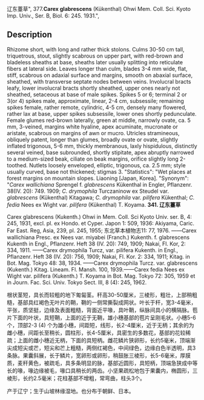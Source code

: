 辽东薹草",
377.**Carex glabrescens** (Kükenthal) Ohwi Mem. Coll. Sci. Kyoto Imp. Univ., Ser. B, Biol. 6: 245. 1931.",

## Description
Rhizome short, with long and rather thick stolons. Culms 30-50 cm tall, triquetrous, stout, slightly scabrous on upper part, with red-brown and bladeless sheaths at base, sheaths later usually splitting into reticulate fibers at lateral side. Leaves longer than culm, blades 3-4 mm wide, flat, stiff, scabrous on adaxial surface and margins, smooth on abaxial surface, sheathed, with transverse septate nodes between veins. Involucral bracts leafy, lower involucral bracts shortly sheathed, upper ones nearly not sheathed, setaceous at base of male spikes. Spikes 5 or 6; terminal 2 or 3(or 4) spikes male, approximate, linear, 2-4 cm, subsessile; remaining spikes female, rather remote, cylindric, 4-5 cm, densely many flowered, rather lax at base, upper spikes subsessile, lower ones shortly pedunculate. Female glumes red-brown laterally, green at middle, narrowly ovate, ca. 5 mm, 3-veined, margins white hyaline, apex acuminate, mucronate or aristate, scabrous on margins of awn or mucro. Utricles stramineous, obliquely patent, longer than glumes, broadly ovate or ovate, slightly inflated trigonous, 5-6 mm, thickly membranous, laxly hispidulous, distinctly several veined, base subrounded, shortly stipitate, apex abruptly narrowed to a medium-sized beak, ciliate on beak margins, orifice slightly long 2-toothed. Nutlets loosely enveloped, elliptic, trigonous, ca. 2.5 mm; style usually curved, base not thickened; stigmas 3.
  "Statistics": "Wet places at forest margins on mountain slopes. Liaoning [Japan, Korea].
  "Synonym": "*Carex wallichiana* Sprengel f. *glabrescens* Kükenthal in Engler, Pflanzenr. 38(IV. 20): 749. 1909; *C. drymophila* Turczaninow ex Steudel var. *glabrescens* (Kükenthal) Kitagawa; *C. drymophila* var. *pilifera* Kükenthal; *C. fedia* Nees ex Wight var. *pilifera* (Kükenthal) T. Koyama.
**341. 辽东薹草**

Carex glabrescens (Kukenth.) Ohwi in Mem. Coll. Sci Kyoto Univ. ser. B, 4: 245, 1931, excl. pl. ex Hondo. et Cyper. Japon 1: 509, 1936: Akiyama, Caric. Far East. Reg, Asia, 239, pl. 245, 1955; 东北草本植物志11: 77, 1976. ——Carex wallichiana Presc. ex Nees var. miyabei (Franch.) Kukenth. f. glabrescens Kukenth in Engl., Pflanzenr. Heft 38 (IV. 20): 749, 1909; Nakai, Fl. Kor, 2: 334, 1911. ——Carex drymophila Turcz, var. pilifera Kukenth. in Engl., Pflanzenr. Heft 38 (IV. 20): 756, 1909; Nakai, Fl. Kor. 2: 334, 1911; Kitag. in Bot. Mag. Tokyo 48: 38, 1934. ——Carex drymophila Turcz. var. glabrescens (Kukenth.) Kitag. Lineam. Fl. Mansh. 100, 1939.——Carex fedia Nees ex Wight var. pilifera (Kukenth.) T. Koyama in Bot. Mag. Tokyo 72: 305, 1959 et in Journ. Fac. Sci. Univ. Tokyo Sect. III, 8 (4): 245, 1962.

根状茎短，具长而较粗的地下匍匐茎。秆高30-50厘米，三棱形，粗壮，上部稍粗糙，基部具红褐色无叶片的鞘，鞘的一侧常撕裂成网状。叶长于秆，宽3-4毫米，平张，质坚挺，边缘及表面粗糙，背面近平喙，具叶鞘，纵脉间具小的横隔脉。苞片下面的叶状，具短鞘，上面的近于无鞘，雄小穗基部的苞片呈刚毛状。小穗5-6个，顶部2-3 (4) 个为雄小穗，间距短，线形，长2-4厘米，近于无柄；其余的为雌小穗，间距长至稍长，圆柱形，长4-5厘米，具密生的多数花，基部的花较稀疏；上面的雌小穗近无柄，下面的具短柄。雌花鳞片狭卵形，长约5毫米，顶端渐尖成短尖或芒，短尖和芒上粗糙，两侧红褐色，中间绿色，边缘白色半透明，具3条脉。果囊斜展，长于鳞片，宽卵形或卵形，稍鼓胀三棱形，长5-6毫米，厚膜质，麦秆黄色，被疏毛，具多条明显的脉，基部近圆形，具短柄，顶端急狭成中等长的喙，喙边缘被毛，喙口具稍长的两齿。小坚果疏松地包于果囊内，椭圆形，三棱形，长约2.5毫米；花柱基部不增粗，常弯曲，柱头3个。

产于辽宁；生于山坡林缘湿地。也分布于朝鲜、日本。
